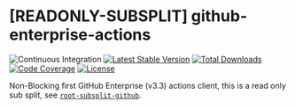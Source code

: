 # [READONLY-SUBSPLIT] github-enterprise-actions


![Continuous Integration](https://github.com/php-api-clients/github-enterprise-actions/workflows/Continuous%20Integration/badge.svg)
[![Latest Stable Version](https://poser.pugx.org/api-clients/github-enterprise-actions/v/stable.png)](https://packagist.org/packages/api-clients/github-enterprise-actions)
[![Total Downloads](https://poser.pugx.org/api-clients/github-enterprise-actions/downloads.png)](https://packagist.org/packages/api-clients/github-enterprise-actions)
[![Code Coverage](https://scrutinizer-ci.com/g/php-api-clients/github-enterprise-actions/badges/coverage.png?b==)](https://scrutinizer-ci.com/g/php-api-clients/github-enterprise-actions/?branch=)
[![License](https://poser.pugx.org/api-clients/github-enterprise-actions/license.png)](https://packagist.org/packages/api-clients/github-enterprise-actions)

Non-Blocking first GitHub Enterprise (v3.3) actions client, this is a read only sub split, see [`root-subsplit-github`](https://github.com/php-api-clients/root-subsplit-github).
